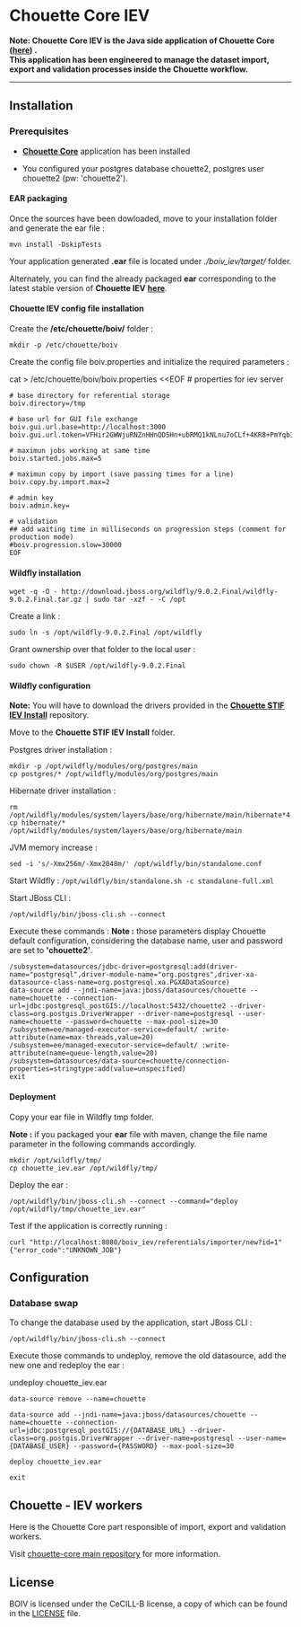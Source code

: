 
# Chouette Core IEV &nbsp;


**Note: Chouette Core IEV  is the Java side application of Chouette Core  ([here](https://github.com/af83/chouette-core)) .  
This application has been engineered to manage the dataset import, export and validation processes inside the Chouette workflow.**

---



## Installation
###   Prerequisites
* **[Chouette Core](https://github.com/af83/chouette-core)** application has been installed

* You configured your postgres database chouette2,  postgres user chouette2 (pw: 'chouette2').

####   EAR packaging
Once the sources have been dowloaded, move to your installation folder and generate the ear file :

	mvn install -DskipTests 
Your application generated **.ear** file is located under *./boiv_iev/target/* folder.

Alternately, you can find the already packaged **ear** corresponding to the latest stable version of **Chouette IEV** **[here](https://github.com/af83/chouette-core)**.

####   Chouette IEV config file installation

Create the **/etc/chouette/boiv/** folder :

	mkdir -p /etc/chouette/boiv

Create the config file boiv.properties and initialize the required parameters : 

cat > /etc/chouette/boiv/boiv.properties <<EOF
	# properties for iev server

	# base directory for referential storage
	boiv.directory=/tmp

	# base url for GUI file exchange
	boiv.gui.url.base=http://localhost:3000
	boiv.gui.url.token=VFHir2GWWjuRNZnHHnQD5Hn+ubRMQ1kNLnu7oCLf+4KR8+PmYqb1EzKZmmuRfVP/yxS0aQ3NklfNbbgUatTtly5540oo4L6ePdbYkwDzrBXF9xgYekOlTCwIGSl430mluv3wcXNEbrRLu2CevIBULtiRZriAEYVOpp9G+lQI+t8=

	# maximun jobs working at same time 
	boiv.started.jobs.max=5

	# maximun copy by import (save passing times for a line)
	boiv.copy.by.import.max=2

	# admin key
	boiv.admin.key=

	# validation 
	## add waiting time in milliseconds on progression steps (comment for production mode)
	#boiv.progression.slow=30000
	EOF
####   Wildfly installation
	wget -q -O - http://download.jboss.org/wildfly/9.0.2.Final/wildfly-9.0.2.Final.tar.gz | sudo tar -xzf - -C /opt

Create a link  :

	sudo ln -s /opt/wildfly-9.0.2.Final /opt/wildfly

Grant ownership over that folder to the local user :

	sudo chown -R $USER /opt/wildfly-9.0.2.Final

####   Wildfly configuration
**Note:** You will have to download the drivers provided in the  **[**Chouette STIF IEV Install**](https://github.com/af83/stif-iev-install)** repository.

Move to the **Chouette STIF IEV Install** folder.  

Postgres driver installation :
	
	mkdir -p /opt/wildfly/modules/org/postgres/main
	cp postgres/* /opt/wildfly/modules/org/postgres/main

Hibernate driver installation :


	rm /opt/wildfly/modules/system/layers/base/org/hibernate/main/hibernate*4.3.10.Final.jar
	cp hibernate/* /opt/wildfly/modules/system/layers/base/org/hibernate/main

JVM memory increase : 

	sed -i 's/-Xmx256m/-Xmx2048m/' /opt/wildfly/bin/standalone.conf

Start Wildfly :
	```/opt/wildfly/bin/standalone.sh -c standalone-full.xml```

Start JBoss CLI : 
```
/opt/wildfly/bin/jboss-cli.sh --connect
```
Execute these commands :
**Note :** those parameters display Chouette default configuration, considering the database name, user and password are set to **'chouette2'**. 
```
/subsystem=datasources/jdbc-driver=postgresql:add(driver-name="postgresql",driver-module-name="org.postgres",driver-xa-datasource-class-name=org.postgresql.xa.PGXADataSource)
data-source add --jndi-name=java:jboss/datasources/chouette --name=chouette --connection-url=jdbc:postgresql_postGIS://localhost:5432/chouette2 --driver-class=org.postgis.DriverWrapper --driver-name=postgresql --user-name=chouette --password=chouette --max-pool-size=30
/subsystem=ee/managed-executor-service=default/ :write-attribute(name=max-threads,value=20)
/subsystem=ee/managed-executor-service=default/ :write-attribute(name=queue-length,value=20)
/subsystem=datasources/data-source=chouette/connection-properties=stringtype:add(value=unspecified)
exit
```


####  Deployment
Copy your ear file in Wildfly tmp folder.

**Note :** if you packaged your **ear** file with maven, change the file name parameter in the following commands accordingly. 
	
	mkdir /opt/wildfly/tmp/
	cp chouette_iev.ear /opt/wildfly/tmp/

Deploy the ear :
	
	/opt/wildfly/bin/jboss-cli.sh --connect --command="deploy /opt/wildfly/tmp/chouette_iev.ear"

Test if the application is correctly running : 
```
curl "http://localhost:8080/boiv_iev/referentials/importer/new?id=1"
{"error_code":"UNKNOWN_JOB"}
```
## Configuration
###   Database swap
To change the database used by the application, start JBoss CLI :

	/opt/wildfly/bin/jboss-cli.sh --connect
Execute those commands to undeploy, remove the old datasource, add the new one and redeploy the ear : 

undeploy chouette_iev.ear

	data-source remove --name=chouette

	data-source add --jndi-name=java:jboss/datasources/chouette --name=chouette --connection-url=jdbc:postgresql_postGIS://{DATABASE_URL} --driver-class=org.postgis.DriverWrapper --driver-name=postgresql --user-name={DATABASE_USER} --password={PASSWORD} --max-pool-size=30

	deploy chouette_iev.ear

	exit


## Chouette - IEV workers

Here is the Chouette Core part responsible of import, export and validation workers.

Visit [chouette-core main repository](https://github.com/af83/chouette-core) for more information.

## License

BOIV is licensed under the CeCILL-B license, a copy of which can be found in the [LICENSE](./LICENSE.md) file.
